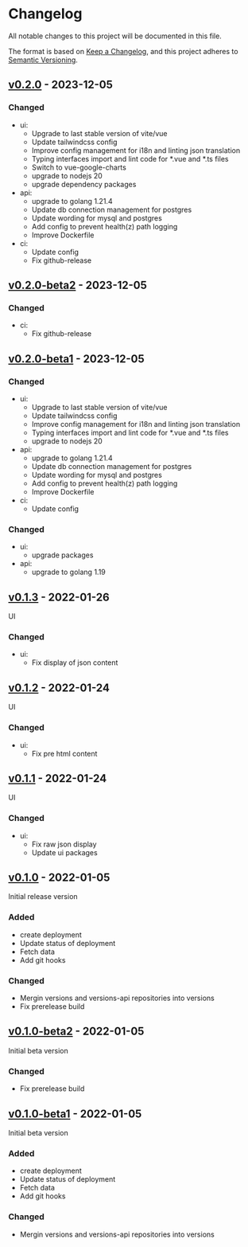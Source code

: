 # Changelog
All notable changes to this project will be documented in this file.

The format is based on [Keep a Changelog](https://keepachangelog.com/en/1.0.0/),
and this project adheres to [Semantic Versioning](https://semver.org/spec/v2.0.0.html).

## [v0.2.0](https://github.com/Lord-Y/versions/releases/tag/v0.2.0) - 2023-12-05

### Changed
- ui:
  - Upgrade to last stable version of vite/vue
  - Update tailwindcss config
  - Improve config management for i18n and linting json translation
  - Typing interfaces import and lint code for *.vue and *.ts files
  - Switch to vue-google-charts
  - upgrade to nodejs 20
  - upgrade dependency packages
- api:
  - upgrade to golang 1.21.4
  - Update db connection management for postgres
  - Update wording for mysql and postgres
  - Add config to prevent health(z) path logging
  - Improve Dockerfile
- ci:
  - Update config
  - Fix github-release

## [v0.2.0-beta2](https://github.com/Lord-Y/versions/releases/tag/v0.2.0-beta2) - 2023-12-05

### Changed
- ci:
  - Fix github-release

## [v0.2.0-beta1](https://github.com/Lord-Y/versions/releases/tag/v0.2.0-beta1) - 2023-12-05

### Changed
- ui:
  - Upgrade to last stable version of vite/vue
  - Update tailwindcss config
  - Improve config management for i18n and linting json translation
  - Typing interfaces import and lint code for *.vue and *.ts files
  - upgrade to nodejs 20
- api:
  - upgrade to golang 1.21.4
  - Update db connection management for postgres
  - Update wording for mysql and postgres
  - Add config to prevent health(z) path logging
  - Improve Dockerfile
- ci:
  - Update config

### Changed
- ui:
  - upgrade packages
- api:
  - upgrade to golang 1.19

## [v0.1.3](https://github.com/Lord-Y/versions/releases/tag/v0.1.3) - 2022-01-26

UI

### Changed
- ui:
  - Fix display of json content

## [v0.1.2](https://github.com/Lord-Y/versions/releases/tag/v0.1.2) - 2022-01-24

UI

### Changed
- ui:
  - Fix pre html content

## [v0.1.1](https://github.com/Lord-Y/versions/releases/tag/v0.1.1) - 2022-01-24

UI

### Changed
- ui:
  - Fix raw json display
  - Update ui packages

## [v0.1.0](https://github.com/Lord-Y/versions/releases/tag/v0.1.0) - 2022-01-05

Initial release version

### Added
- create deployment
- Update status of deployment
- Fetch data
- Add git hooks

### Changed
- Mergin versions and versions-api repositories into versions
- Fix prerelease build

## [v0.1.0-beta2](https://github.com/Lord-Y/versions/releases/tag/v0.1.0-beta1) - 2022-01-05

Initial beta version

### Changed
- Fix prerelease build

## [v0.1.0-beta1](https://github.com/Lord-Y/versions/releases/tag/v0.1.0-beta1) - 2022-01-05

Initial beta version

### Added
- create deployment
- Update status of deployment
- Fetch data
- Add git hooks

### Changed
- Mergin versions and versions-api repositories into versions
